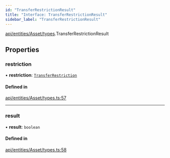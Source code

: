 ```yaml
---
id: "TransferRestrictionResult"
title: "Interface: TransferRestrictionResult"
sidebar_label: "TransferRestrictionResult"
---
```


[api/entities/Asset/types](../../../../../../modules/API/Entities/Asset/Types/Types.md).TransferRestrictionResult

## Properties

### restriction

• **restriction**: [`TransferRestriction`](../../../../../../modules/Types/Types.md#transferrestriction)

#### Defined in

[api/entities/Asset/types.ts:57](https://github.com/PolymeshAssociation/polymesh-sdk/blob/daafaa68f/src/api/entities/Asset/types.ts#L57)

___

### result

• **result**: `boolean`

#### Defined in

[api/entities/Asset/types.ts:58](https://github.com/PolymeshAssociation/polymesh-sdk/blob/daafaa68f/src/api/entities/Asset/types.ts#L58)
